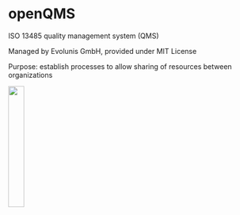 # openQMS
ISO 13485 quality management system (QMS)

Managed by Evolunis GmbH, provided under MIT License

Purpose: establish processes to allow sharing of resources between organizations

<img src="https://evolunis.com/wp-content/uploads/2020/02/openQMS-768x424.png" width="25%">
